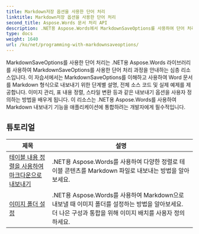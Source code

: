 ```yaml
---
title: Markdown저장 옵션을 사용한 단어 처리
linktitle: Markdown저장 옵션을 사용한 단어 처리
second_title: Aspose.Words 문서 처리 API
description: .NET용 Aspose.Words에서 MarkdownSaveOptions를 사용하여 단어 처리 방법을 알아보세요. Word 문서를 Markdown 형식으로 저장하기 위한 샘플 코드가 포함된 자세한 튜토리얼입니다.
type: docs
weight: 1640
url: /ko/net/programming-with-markdownsaveoptions/
---
```


MarkdownSaveOptions를 사용한 단어 처리는 .NET용 Aspose.Words 라이브러리를 사용하여 MarkdownSaveOptions를 사용한 단어 처리 과정을 안내하는 심층 리소스입니다. 이 자습서에서는 MarkdownSaveOptions를 이해하고 사용하여 Word 문서를 Markdown 형식으로 내보내기 위한 단계별 설명, 전체 소스 코드 및 실제 예제를 제공합니다. 이미지 관리, 표 내용 정렬, 스타일 변환 등과 같은 내보내기 옵션을 사용자 정의하는 방법을 배우게 됩니다. 이 리소스는 .NET용 Aspose.Words를 사용하여 Markdown 내보내기 기능을 애플리케이션에 통합하려는 개발자에게 필수적입니다.

 ## 튜토리얼
| 제목 | 설명 |
| --- | --- |
| [테이블 내용 정렬을 사용하여 마크다운으로 내보내기](./export-into-markdown-with-table-content-alignment/) | .NET용 Aspose.Words를 사용하여 다양한 정렬로 테이블 콘텐츠를 Markdown 파일로 내보내는 방법을 알아보세요. |
| [이미지 폴더 설정](./set-images-folder/) | .NET용 Aspose.Words를 사용하여 Markdown으로 내보낼 때 이미지 폴더를 설정하는 방법을 알아보세요. 더 나은 구성과 통합을 위해 이미지 배치를 사용자 정의하세요.|